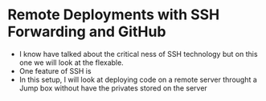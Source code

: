# Remote Deployments with SSH Forwarding and GitHub

- I know have talked about the critical ness of SSH technology but on this one we will look at the flexable.
- One feature of SSH is
- In this setup, I will look at deploying code on a remote server throught a Jump box without have the privates stored on the server
